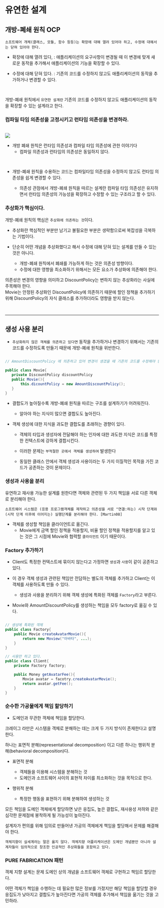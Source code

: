 #  유연한 설계



## 개방-폐쇄 원칙 OCP

```
소프트웨어 개체(클래스, 모듈, 함수 등등)는 확장에 대해 열려 있어야 하고, 수정에 대해서는 닫혀 있어야 한다. 
```


- 확장에 대해 열려 있다, : 애플리케이션의 요구사항이 변경될 때 이 변경에 맞게 새로운 동작을 추가해서 애플리케이션의 기능을 확장할 수 있다. 

- 수정에 대해 닫혀 있다. : 기존의 코드를 수정하지 않고도 애플리케이션의 동작을 추가하거나 변경할 수 있다. 

<br/>

개방-폐쇄 원칙에서 `유연한 설계란` 기존의 코드를 수정하지 않고도 애플리케이션의 동작을 확장할 수 있는 설계라고 한다. 

### 컴파일 타임 의존성을 고정시키고 런타임 의존성을 변경하라.

 <br/>

<img src="/Users/yushin/kys/projects/TIL/Study/오브젝트/9장/의존성 차이.png" >

- 개방 폐쇄 원칙은 런타임 의존성과 컴파일 타임 의존성에 관한 이야기다
    - 컴파일 의존성과 런타임의 의존성은 동일하지 않다.

<br/>

- 개방-폐쇄 원칙을 수용하는 코드는 컴파일타임 의존성을 수정하지 않고도 런타임 의존성을 쉽게 변경할 수 있다. 

    - 의존성 관점에서 개방-폐쇄 원칙을 따르는 설계란 컴파일 타임 의존성은 유지하면서 런타임 의존성의 가능성을 확장하고 수정할 수 있는 구조라고 할 수 있다. 

### 추상화가 핵심이다.

개방-폐쇄 원칙의 핵심은 `추상화에 의존하는 것`이다. 

- 추상화란 핵심적인 부분만 남기고 불필요한 부분은 생략함으로써 복잡성을 극복하는 기법이다. 

- 단순히 어떤 개념을 추상화했다고 해서 수정에 대해 닫혀 있는 설계를 만들 수 있는 것은 아니다. 
    - 개방-폐쇄 원칙에서 폐쇄를 가능하게 하는 것은 의존성 방향이다. 
    - 수정에 대한 영향을 최소화하기 위해서는 모든 요소가 추상화에 의존해야 한다.

의존성은 변경의 영향을 의미하고 DiscountPolicy는 변하지 않는 추상화라는 사실에 주목해야 한다. <br/>
 Movie는 안정된 추상화인 DiscountPolicy에 의존하기 때문에 할인 정책을 추가하기 위해 DiscountPolicy의 자식 클래스를 추가하더라도 영향을 받지 않는다. 

<br/>

---

 ## 생성 사용 분리

 
 - `추상화하지 않은 객체를 의존하고 있다면` 동작을 추가하거나 변경하기 위해서는 기존의 코드를 수정하도록 만들기 때문에 개방-폐쇄 원칙을 위반한다. 

 ```java

 // AmountDiscountPolicy 에 의존하고 있어 변경이 생겼을 때 기존의 코드를 수정해야 한다. 

public class Movie{
    private DiscountPolicy discountPolicy
    public Movie(){
        this.dicountPolicy = new AmountDiscountPolicy();
    }
}

 ```

 - 결합도가 높아질수록 개방-폐쇄 원칙을 따르는 구조를 설계하기가 어려워진다. 
    - 알아야 하는 지식이 많으면 결합도도 높아진다. 
    
- 객체 생성에 대한 지식을 과도한 결합도를 초래하는 경향이 있다.
    - 객체의 타입과 생성자에 전달해야 하는 인자에 대한 과도한 지식은 코드를 특정한 컨텍스트에 강하게 결합시킨다. 

    - 이러한 문제는 `부적절한 곳에서 객체를 생성하여` 발생한다

    - 동일한 클래스 안에서 객체 생성과 사용이라는 두 가지 이질적인 목적을 가진 코드가 공존하는 것이 문제이다.


### 생성과 사용을 분리

유연하고 재사용 가능한 설계를 원한다면 객체와 관련된 두 가지 책임을 서로 다른 객체로 분리해야 한다. <br/>


```
소프트웨어 시스템은 (응용 프로그램객체를 제작하고 의존성을 서로 "연결:하는) 시작 단계와 (시작 단계 이후에 이어지는) 실행단계를 분리해야 한다. [Martin08]
```

- 객체를 생성할 책임을 클라이언트로 옮긴다.
    - Movie에게 금액 할인 정책을 적용할지, 비율 할인 정책을 적용할지를 알고 있는 것은 그 시점에 Movie와 협력할 `클라이언트` 이기 때문이다.


### Factory 추가하기

- Client도 특정한 컨텍스트에 묶이지 않는다고 가정하면 `생성`과 `사용`이 같이 공존하고 있다.


- 이 경우 객체 생성과 관련된 책임만 전담하는 별도의 객체를 추가하고 Client는 이 객체를 사용하도록 만들 수 있다. 
    - 생성과 사용을 분리하기 위해 객체 생성에 특화된 객체를 `Factory`라고 부른다. 



- Movie와 AmountDiscountPolicy를 생성하는 책임을 모두 factory로 옮길 수 있다. 
```java

// 생성에 특화된 객체
public class Factory{
    public Movie createAvatarMovie(){
        return new Moview("아바타", ...);
    }
}

// 사용만 하고 있다. 
public class Client{
    private Factory factory;

    public Money getAvatarFee(){
        Movie avatar = facotry.createAvatarMovie();
        return avatar.getFee();
    }
}

```


### 순수한 가공물에게 책임 할당하기

- 도메인과 무관한 객체에 책임을 할당한다.

크레이그 라만은 시스템을 객체로 분해하는 데는 크게 두 가지 방식이 존재한다고 설명한다. <br/>

하나는 표면적 분해(representational decomposition) 이고 다른 하나는 행위적 분해(behavioral decomposition)다.

- 표면적 분해
    - 객체들을 이용해 시스템을 분해하는 것
    - 도메인과 소프트웨어 사이의 표현적 차이를 최소화하는 것을 목적으로 한다. 

- 행위적 분해
    - 특정한 행동을 표현하기 위해 분해하여 생성하는 것 

모든 책임을 도메인 객체에게 할당하면 낮은 응집도, 높은 결합도, 재사용성 저하와 같은 심각한 문제점에 봉착하게 될 가능성이 높아진다.  <br/>

설계자가 편의를 위해 임의로 만들어낸 가공의 객체에게 책임을 할당해서 문제를 해결해야 한다. 

```
객체지향이 실세계라는 말은 옳지 않다. 객체지향 어플리케이션은 도메인 개념뿐만 아니라 설계자들이 임의적으로 창조한 인공적인 추상화들을 포함하고 있다. 
```

### PURE FABRICATION 패턴

객체 지향 설계는 문제 도메인 상의 개념을 소프트웨어 객체로 구현하고 책임르 할당한다. <br/>

어떤 객체가 책임을 수행하는 데 필요한 많은 정보를 가졌지만 해당 책임을 할당할 경우  응집도가 낮아지고 결합도가 높아진다면 가공의 객체를 추가해서
책임을 옮기는 것을 고민하라. 